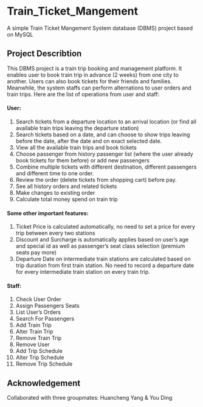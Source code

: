 # Train_Ticket_Mangement
A simple Train Ticket Mangement System database (DBMS) project based on MySQL

## Project Describtion
This DBMS project is a train trip booking and management platform. It enables user to book train trip in advance (2 weeks)
from one city to another. Users can also book tickets for their friends and families. Meanwhile, the system staffs can perform alternations
to user orders and train trips. Here are the list of operations from user and staff:

#### User:
1. Search tickets from a departure location to an arrival location (or find all available train trips leaving the departure station)
2. Search tickets based on a date, and can choose to show trips leaving before the date, after the date and on exact selected date.
3. View all the available train trips and book tickets
4. Choose passenger from history passenger list (where the user already book tickets for them before) or add new passengers
5. Combine multiple tickets with different destination, different passengers and different time to one order.
6. Review the order (delete tickets from shopping cart) before pay.
7. See all history orders and related tickets
8. Make changes to existing order
9. Calculate total money spend on train trip

#### Some other important features:
1. Ticket Price is calculated automatically, no need to set a price for every trip between every two stations
2. Discount and Surcharge is automatically applies based on user’s age and special id as well as passenger’s seat class selection
(premium seats pay more)
3. Departure Date on intermediate train stations are calculated based on trip duration from first train station. No need to record a
departure date for every intermediate train station on every train trip.

#### Staff:
1. Check User Order
2. Assign Passengers Seats
3. List User’s Orders
4. Search For Passengers
5. Add Train Trip
6. Alter Train Trip
7. Remove Train Trip
8. Remove User
9. Add Trip Schedule
10. Alter Trip Schedule
11. Remove Trip Schedule



## Acknowledgement
  
  Collaborated with three groupmates: Huancheng Yang & You Ding
